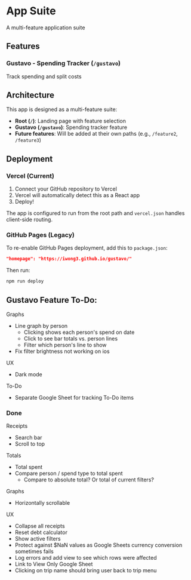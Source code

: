 # App Suite

A multi-feature application suite

## Features

### Gustavo - Spending Tracker (`/gustavo`)

Track spending and split costs

## Architecture

This app is designed as a multi-feature suite:

-   **Root (`/`)**: Landing page with feature selection
-   **Gustavo (`/gustavo`)**: Spending tracker feature
-   **Future features**: Will be added at their own paths (e.g., `/feature2`,
    `/feature3`)

## Deployment

### Vercel (Current)

1. Connect your GitHub repository to Vercel
2. Vercel will automatically detect this as a React app
3. Deploy!

The app is configured to run from the root path and `vercel.json` handles
client-side routing.

### GitHub Pages (Legacy)

To re-enable GitHub Pages deployment, add this to `package.json`:

```json
"homepage": "https://iwong3.github.io/gustavo/"
```

Then run:

```bash
npm run deploy
```

## Gustavo Feature To-Do:

Graphs

-   Line graph by person
    -   Clicking shows each person's spend on date
    -   Click to see bar totals vs. person lines
    -   Filter which person's line to show
-   Fix filter brightness not working on ios

UX

-   Dark mode

To-Do

-   Separate Google Sheet for tracking To-Do items

### Done

Receipts

-   Search bar
-   Scroll to top

Totals

-   Total spent
-   Compare person / spend type to total spent
    -   Compare to absolute total? Or total of current filters?

Graphs

-   Horizontally scrollable

UX

-   Collapse all receipts
-   Reset debt calculator
-   Show active filters
-   Protect against $NaN values as Google Sheets currency conversion sometimes
    fails
-   Log errors and add view to see which rows were affected
-   Link to View Only Google Sheet
-   Clicking on trip name should bring user back to trip menu
